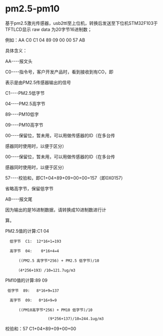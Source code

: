 # pm2.5-pm10
基于pm2.5激光传感器，usb2ttl至上位机，转换后发送至下位机STM32F103于TFTLCD显示
raw data 为20字节16进制数；

例如：AA C0 C1 04 89 09 00 00 57 AB

具体含义：

AA----报文头

C0----指令号，客户开发产品时，看到接收到有CO，即

表示是由PM2.5传感器输出的信号

C1----PM2.5低字节

04----PM2.5高字节

89----PM10低字

09----PM10高字节

00----保留位，暂未用，可以用做传感器的ID（在多台传

感器同时使用时，以便于区分）

00----保留位，暂未用，可以用做传感器的ID（在多台传

感器同时使用时，以便于区分）

57----校验和，即C1+04+89+09+00+00=157（即0X0157）

省略高字节，保留低字节

AB----报文尾

因为输出的是16进制数据，请转换成10进制数进行计

算。

PM2.5值的计算:C1 04

      低字节  C1:  12*16+1=193

      高字节  04:    0*16+4=4

          ((PM2.5 高字节*256) + PM2.5 低字节)/10

         （4*256+193）/10=121.7ug/m3

PM10值的计算:89 09

     低字节  89:   8*16+9=137

      高字节  09:   0*16+9=9

          ((PM10高字节*256) + PM10 低字节)/10 

                       (9*256+137)/10=244.1ug/m3

校验和：57     C1+04+89+09+00+00
